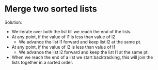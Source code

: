 # Merge two sorted lists

Solution:
- We iterate over both the list till we reach the end of the lists.
- At any point, if the value of l1 is less than value of l2
  - We advance the list l1 forward and keep list l2 at the same pt.
- At any point, if the value of l2 is less than value of l1
  - We advance the list l2 forward and keep the list l1 at the same pt.
- When we reach the end of a list we start backtracking, this will join the lists together in a sorted order.

